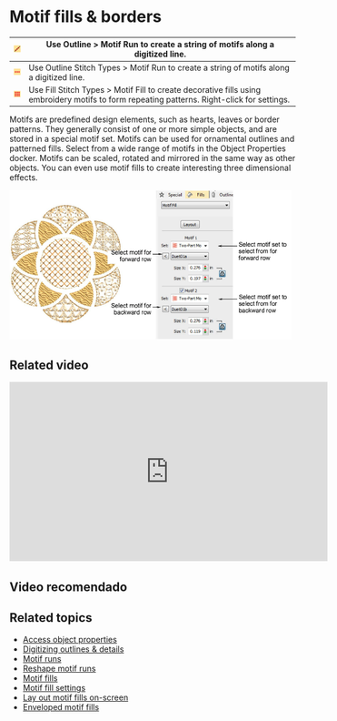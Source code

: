 # Motif fills & borders

| ![MotifRun.png](assets/MotifRun.png)           | Use Outline > Motif Run to create a string of motifs along a digitized line.                                                                |
| ---------------------------------------------- | ------------------------------------------------------------------------------------------------------------------------------------------- |
| ![MotifRun00083.png](assets/MotifRun00083.png) | Use Outline Stitch Types > Motif Run to create a string of motifs along a digitized line.                                                   |
| ![MotifFill.png](assets/MotifFill.png)         | Use Fill Stitch Types > Motif Fill to create decorative fills using embroidery motifs to form repeating patterns. Right-click for settings. |

Motifs are predefined design elements, such as hearts, leaves or border patterns. They generally consist of one or more simple objects, and are stored in a special motif set. Motifs can be used for ornamental outlines and patterned fills. Select from a wide range of motifs in the Object Properties docker. Motifs can be scaled, rotated and mirrored in the same way as other objects. You can even use motif fills to create interesting three dimensional effects.

![SelectStitchTypes2.png](assets/SelectStitchTypes2.png)

## Related video

<iframe src="https://www.youtube.com/embed/0DexMieX0WQ?si=hgIxX_unCobbSpXV" 
		 title="YouTube video player" frameborder="0" allow="accelerometer; autoplay; clipboard-write; encrypted-media; gyroscope; picture-in-picture; web-share" 
		 allowfullscreen="" style="width: 560px; height: 315px;">
<p>&#160;</p>
</iframe>

## Video recomendado

## Related topics

- [Access object properties](../../Basics/basics/Access_object_properties)
- [Digitizing outlines & details](../../Digitizing/input/Digitizing_outlines_details)
- [Motif runs](../../Decorative/motifs/Motif_runs)
- [Reshape motif runs](../../Decorative/motifs/Reshape_motif_runs)
- [Motif fills](../../Decorative/motifs/Motif_fills)
- [Motif fill settings](../../Decorative/motifs/Motif_fill_settings)
- [Lay out motif fills on-screen](../../Decorative/motifs/Lay_out_motif_fills_on-screen)
- [Enveloped motif fills](../../Decorative/motifs/Enveloped_motif_fills)
